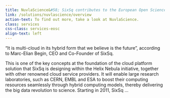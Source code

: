 ```yaml
---
title: NuvlaScience&#58; SixSq contributes to the European Open Science Cloud
link: /solutions/nuvlascience/overview
action-text: To find out more, take a look at NuvlaScience.
class: services
css-class: services-eosc
align-text: left
---
```


<p>“It is multi-cloud in its hybrid form that we believe is the future”, according to Marc-Elian Begin, CEO and Co-Founder of SixSq.</p>
<p class="fw100">This is one of the key concepts at the foundation of the cloud platform solution that SixSq is designing within the Helix Nebula initiative, together with other renowned cloud service providers. It will enable large research laboratories, such as CERN, EMBL and ESA to boost their computing resources seamlessly through hybrid computing models, thereby delivering the big data revolution to science. Starting in 2011, SixSq ...</p>
